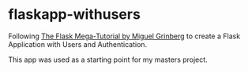 # flaskapp-withusers

Following [The Flask Mega-Tutorial by Miguel Grinberg](https://blog.miguelgrinberg.com/post/the-flask-mega-tutorial-part-i-hello-world)
to create a Flask Application with Users and Authentication.

This app was used as a starting point for my masters project.
